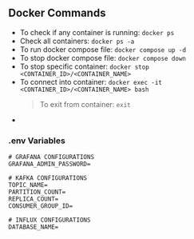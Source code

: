 ## Docker Commands
- To check if any container is running: `docker ps`
- Check all containers: `docker ps -a`
- To run docker compose file: `docker compose up -d`
- To stop docker compose file: `docker compose down`
- To stop specific container: `docker stop <CONTAINER_ID>/<CONTAINER_NAME>`
- To connect into container: `docker exec -it <CONTAINER_ID>/<CONTAINER_NAME> bash`
    > To exit from container: `exit`
- 


### .env Variables
```
# GRAFANA CONFIGURATIONS 
GRAFANA_ADMIN_PASSWORD=

# KAFKA CONFIGURATIONS
TOPIC_NAME=
PARTITION_COUNT=
REPLICA_COUNT=
CONSUMER_GROUP_ID=

# INFLUX CONFIGURATIONS
DATABASE_NAME=
```